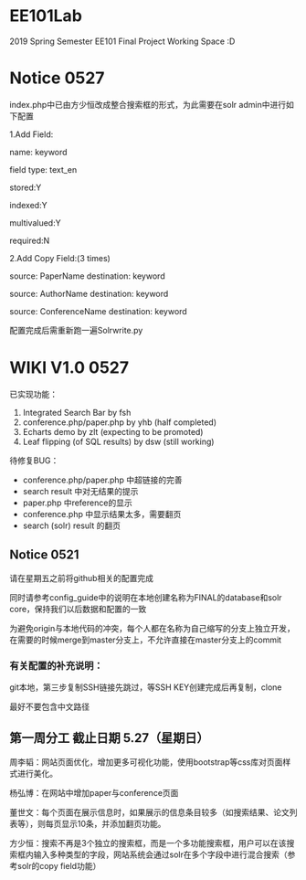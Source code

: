 # EE101Lab
2019 Spring Semester EE101 Final Project Working Space :D

# Notice 0527

index.php中已由方少恒改成整合搜索框的形式，为此需要在solr admin中进行如下配置

1.Add Field:

name: keyword

field type: text_en

stored:Y

indexed:Y

multivalued:Y

required:N

2.Add Copy Field:(3 times)

source: PaperName  destination: keyword

source: AuthorName  destination: keyword

source: ConferenceName  destination: keyword

配置完成后需重新跑一遍Solrwrite.py

# WIKI V1.0 0527

已实现功能：

1. Integrated Search Bar by fsh
2. conference.php/paper.php by yhb (half completed)
3. Echarts demo by zlt (expecting to be promoted)
4. Leaf flipping (of SQL results) by dsw (still working)

待修复BUG：

- conference.php/paper.php 中超链接的完善
- search result 中对无结果的提示
- paper.php 中reference的显示
- conference.php 中显示结果太多，需要翻页
- search (solr) result 的翻页


## Notice 0521
请在星期五之前将github相关的配置完成

同时请参考config_guide中的说明在本地创建名称为FINAL的database和solr core，保持我们以后数据和配置的一致

为避免origin与本地代码的冲突，每个人都在名称为自己缩写的分支上独立开发，在需要的时候merge到master分支上，不允许直接在master分支上的commit


### 有关配置的补充说明：
git本地，第三步复制SSH链接先跳过，等SSH KEY创建完成后再复制，clone

最好不要包含中文路径


## 第一周分工 截止日期 5.27（星期日）

周李韬：网站页面优化，增加更多可视化功能，使用bootstrap等css库对页面样式进行美化。

杨弘博：在网站中增加paper与conference页面

董世文：每个页面在展示信息时，如果展示的信息条目较多（如搜索结果、论文列表等），则每页显示10条，并添加翻页功能。

方少恒：搜索不再是3个独立的搜索框，而是一个多功能搜索框，用户可以在该搜索框内输入多种类型的字段，网站系统会通过solr在多个字段中进行混合搜索（参考solr的copy field功能）
